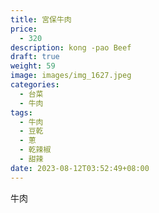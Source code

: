 ```yaml
---
title: 宮保牛肉
price:
  - 320
description: kong -pao Beef
draft: true
weight: 59
image: images/img_1627.jpeg
categories:
  - 台菜
  - 牛肉
tags:
  - 牛肉
  - 豆乾
  - 蔥
  - 乾辣椒
  - 甜辣
date: 2023-08-12T03:52:49+08:00
---
```

牛肉